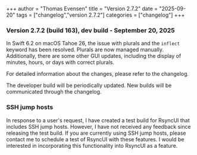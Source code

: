 +++
author = "Thomas Evensen"
title = "Version 2.7.2"
date = "2025-09-20"
tags = ["changelog","version 2.7.2"]
categories = ["changelog"]
+++

### Version 2.7.2 (build 163), dev build - September 20, 2025

In Swift 6.2 on macOS Tahoe 26, the issue with plurals and the `inflect` keyword has been resolved. Plurals are now managed manually. Additionally, there are some other GUI updates, including the display of minutes, hours, or days with correct plurals.

For detailed information about the changes, please refer to the changelog.

The developer build will be periodically updated. New builds will be communicated through the changelog.

### SSH jump hosts

In response to a user's request, I have created a test build for RsyncUI that includes SSH jump hosts. However, I have not received any feedback since releasing the test build. If you are currently using SSH jump hosts, please contact me to schedule a test of RsyncUI with these features. I would be interested in incorporating this functionality into RsyncUI as a feature.

